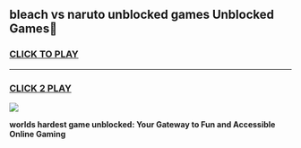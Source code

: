
## bleach vs naruto unblocked games Unblocked Games👋
<h3>
<a href="https://premium.freeplayer.one?title=bleach_vs_naruto_unblocked_games&ref=16F">CLICK TO PLAY</a></h3>
<hr>

<h3>
<a href="https://premium.freeplayer.one?title=bleach_vs_naruto_unblocked_games&ref=16F">CLICK 2 PLAY</a>
  
</h3>

<a href="https://premium.freeplayer.one?title=bleach_vs_naruto_unblocked_games&ref=16F/"><img src="https://clearcache.store/games.png"></a>


**worlds hardest game unblocked: Your Gateway to Fun and Accessible Online Gaming**

